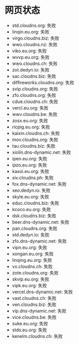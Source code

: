 # 网页状态
- std.cloudns.org: 失败
- linqin.eu.org: 失败
- virgo.cloudns.biz: 失败
- wwo.cloudns.nz: 失败
- viko.eu.org: 失败
- wvvp.eu.org: 失败
- wwo.cloudns.ch: 失败
- zot.dedyn.io: 失败
- sac.cloudns.biz: 失败
- diffireworks.cloudns.org: 失败
- svip.cloudns.org: 失败
- zfo.cloudns.org: 失败
- cdue.cloudns.ch: 失败
- vercl.eu.org: 失败
- wwv.cloudns.be: 失败
- zosx.eu.org: 失败
- ricpig.eu.org: 失败
- kaixin.cloudns.ch: 失败
- mov.cloudns.org: 失败
- tau.cloudns.biz: 失败
- xiolin.dns-dynamic.net: 失败
- ipen.eu.org: 失败
- ipzo.eu.org: 失败
- kaxoi.eu.org: 失败
- siv.cloudns.ph: 失败
- fox.dns-dynamic.net: 失败
- xeo.dedyn.io: 失败
- skyle.eu.org: 失败
- educ.cloudns.biz: 失败
- kcoco.eu.org: 失败
- dsk.cloudns.biz: 失败
- beer.dns-dynamic.net: 失败
- pan.cloudns.org: 失败
- std.dedyn.io: 失败
- zfo.dns-dynamic.net: 失败
- vipn.eu.org: 失败
- xongan.eu.org: 失败
- linqing.eu.org: 失败
- vx.cloudns.ch: 失败
- zote.cloudns.org: 失败
- skvip.eu.org: 失败
- vipk.eu.org: 失败
- vercel.dns-dynamic.net: 失败
- vast.cloudns.ch: 失败
- ven.cloudns.biz: 失败
- vip.dns-dynamic.net: 失败
- vice.cloudns.be: 失败
- suke.eu.org: 失败
- stds.eu.org: 失败
- kenelm.cloudns.ch: 失败

